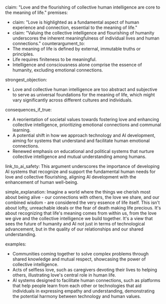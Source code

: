 claim: "Love and the flourishing of collective human intelligence are core to the meaning of life."
premises:
  - claim: "Love is highlighted as a fundamental aspect of human experience and connection, essential to the meaning of life."
  - claim: "Valuing the collective intelligence and flourishing of humanity underscores the inherent meaningfulness of individual lives and human connections."
counterargument_to:
  - The meaning of life is defined by external, immutable truths or principles.
  - Life requires finiteness to be meaningful.
  - Intelligence and consciousness alone comprise the essence of humanity, excluding emotional connections.

strongest_objection:
  - Love and collective human intelligence are too abstract and subjective to serve as universal foundations for the meaning of life, which might vary significantly across different cultures and individuals.

consequences_if_true:
  - A reorientation of societal values towards fostering love and enhancing collective intelligence, prioritizing emotional connections and communal learning.
  - A potential shift in how we approach technology and AI development, aiming for systems that understand and facilitate human emotional connections.
  - Renewed emphasis on educational and political systems that nurture collective intelligence and mutual understanding among humans.

link_to_ai_safety: This argument underscores the importance of developing AI systems that recognize and support the fundamental human needs for love and collective flourishing, aligning AI development with the enhancement of human well-being.

simple_explanation: Imagine a world where the things we cherish most about being alive - our connections with others, the love we share, and our combined wisdom - are considered the very essence of life itself. This isn't about lofty, unreachable ideals or the fear of death making life precious. It's about recognizing that life's meaning comes from within us, from the love we give and the collective intelligence we build together. It's a view that sees the future of humanity and AI not just in terms of technological advancement, but in the quality of our relationships and our shared understanding.

examples:
  - Communities coming together to solve complex problems through shared knowledge and mutual respect, showcasing the power of collective intelligence.
  - Acts of selfless love, such as caregivers devoting their lives to helping others, illustrating love's central role in human life.
  - AI systems designed to facilitate human connections, such as platforms that help people learn from each other or technologies that aid individuals in expressing empathy and understanding, demonstrating the potential harmony between technology and human values.